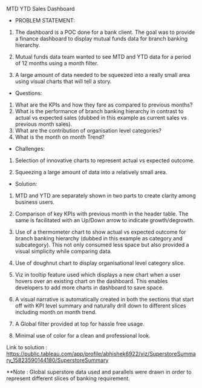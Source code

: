 MTD YTD Sales Dashboard

- PROBLEM STATEMENT:

1. The dashboard is a POC done for a bank client. The goal was to provide a finance dashboard to display mutual funds data for branch banking hierarchy.

2. Mutual funds data team wanted to see MTD and YTD data for a period of 12 months using a month filter.

3. A large amount of data needed to be squeezed into a really small area using visual charts that will tell a story.


- Questions:


1. What are the KPIs and how they fare as compared to previous months?
2. What is the performance of branch banking hierarchy in contrast to actual vs expected sales (dubbed in this example as current sales vs previous month sales).
3. What are the contribution of organisation level categories?
4. What is the month on month Trend?

- Challenges:

1. Selection of innovative charts to represent actual vs expected outcome.

2. Squeezing a large amount of data into a relatively small area.


- Solution:


1. MTD and YTD are separately shown in two parts to create clarity among business users.

2. Comparison of key KPIs with previous month in the header table. The same is facilitated with an Up/Down arrow to indicate growth/degrowth.

3. Use of a thermometer chart to show actual vs expected outcome for branch banking hierarchy (dubbed in this example as category and subcategory). This not only consumed less space but also provided a visual simplicity while comparing data.

4. Use of doughnut chart to display organisational level category slice.

5. Viz in tooltip feature used which displays a new chart when a user hovers over an existing chart on the dashboard. This enables developers to add more charts in dashboard to save space.

6. A visual narrative is automatically created in both the sections that start off with KPI level summary and naturally drill down to different slices including month on month trend.

7. A Global filter provided at top for hassle free usage.

8. Minimal use of color for a clean and professional look.

Link to solution : https://public.tableau.com/app/profile/abhishek6922/viz/SuperstoreSummary_15823590144180/SuperstoreSummary

**Note : Global superstore data used and parallels were drawn in order to represent different slices of banking requirement.


